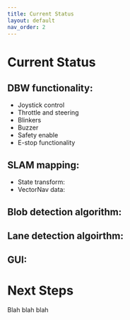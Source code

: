 ```yaml
---
title: Current Status
layout: default
nav_order: 2
---
```


# Current Status

## DBW functionality:
- Joystick control
- Throttle and steering 
- Blinkers
- Buzzer
- Safety enable
- E-stop functionality

## SLAM mapping:
- State transform: 
- VectorNav data:

## Blob detection algorithm:

## Lane detection algoirthm:

## GUI:


# Next Steps

Blah blah blah
